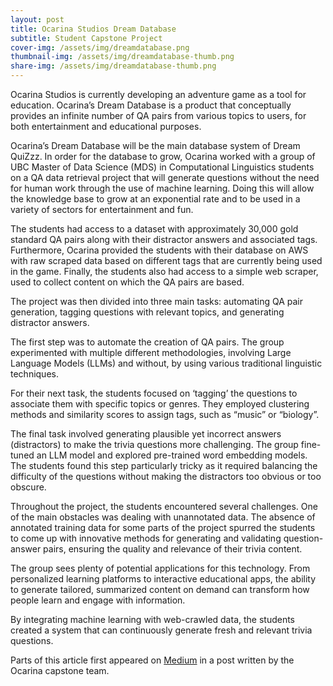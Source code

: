 ```yaml
---
layout: post
title: Ocarina Studios Dream Database
subtitle: Student Capstone Project
cover-img: /assets/img/dreamdatabase.png
thumbnail-img: /assets/img/dreamdatabase-thumb.png
share-img: /assets/img/dreamdatabase-thumb.png
---
```


Ocarina Studios is currently developing an adventure game as a tool for education. Ocarina’s Dream Database is a product that conceptually provides an infinite number of QA pairs from various topics to users, for both entertainment and educational purposes.

Ocarina’s Dream Database will be the main database system of Dream QuiZzz. In order for the database to grow, Ocarina worked with a group of UBC Master of Data Science (MDS) in Computational Linguistics students on a QA data retrieval project that will generate questions without the need for human work through the use of machine learning. Doing this will allow the knowledge base to grow at an exponential rate and to be used in a variety of sectors for entertainment and fun.

The students had access to a dataset with approximately 30,000 gold standard QA pairs along with their distractor answers and associated tags.  Furthermore, Ocarina provided the students with their database on AWS with raw scraped data based on different tags that are currently being used in the game. Finally, the students also had access to a simple web scraper, used to collect content on which the QA pairs are based.

The project was then divided into three main tasks: automating QA pair generation, tagging questions with relevant topics, and generating distractor answers.

The first step was to automate the creation of QA pairs. The group experimented with multiple different methodologies, involving Large Language Models (LLMs) and without, by using various traditional linguistic techniques.

For their next task, the students focused on ‘tagging’ the questions to associate them with specific topics or genres. They employed clustering methods and similarity scores to assign tags, such as “music” or “biology”.

The final task involved generating plausible yet incorrect answers (distractors) to make the trivia questions more challenging. The group fine-tuned an LLM model and explored pre-trained word embedding models. The students found this step particularly tricky as it required balancing the difficulty of the questions without making the distractors too obvious or too obscure.

Throughout the project, the students encountered several challenges. One of the main obstacles was dealing with unannotated data. The absence of annotated training data for some parts of the project spurred the students to come up with innovative methods for generating and validating question-answer pairs, ensuring the quality and relevance of their trivia content.

The group sees plenty of potential applications for this technology. From personalized learning platforms to interactive educational apps, the ability to generate tailored, summarized content on demand can transform how people learn and engage with information.

By integrating machine learning with web-crawled data, the students created a system that can continuously generate fresh and relevant trivia questions.

Parts of this article first appeared on [Medium](https://medium.com/@coloteong20/revolutionizing-the-gamification-of-knowledge-with-machine-learning-aeccaf5d786c) in a post written by the Ocarina capstone team.   
